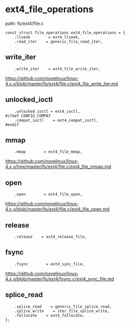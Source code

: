 # ext4_file_operations

path: fs/ext4/file.c
```
const struct file_operations ext4_file_operations = {
    .llseek        = ext4_llseek,
    .read_iter    = generic_file_read_iter,
```

## write_iter

```
    .write_iter    = ext4_file_write_iter,
```

https://github.com/novelinux/linux-4.x.y/blob/master/fs/ext4/file.c/ext4_file_write_iter.md

## unlocked_ioctl

```
    .unlocked_ioctl = ext4_ioctl,
#ifdef CONFIG_COMPAT
    .compat_ioctl    = ext4_compat_ioctl,
#endif
```

## mmap

```
    .mmap        = ext4_file_mmap,
```

https://github.com/novelinux/linux-4.x.y/tree/master/fs/ext4/file.c/ext4_file_mmap.md

## open

```
    .open        = ext4_file_open,
```

https://github.com/novelinux/linux-4.x.y/blob/master/fs/ext4/file.c/ext4_file_open.md

## release

```
    .release    = ext4_release_file,
```

## fsync

```
    .fsync        = ext4_sync_file,
```

https://github.com/novelinux/linux-4.x.y/blob/master/fs/ext4/fsync.c/ext4_sync_file.md

## splice_read

```
    .splice_read    = generic_file_splice_read,
    .splice_write    = iter_file_splice_write,
    .fallocate    = ext4_fallocate,
};
```
